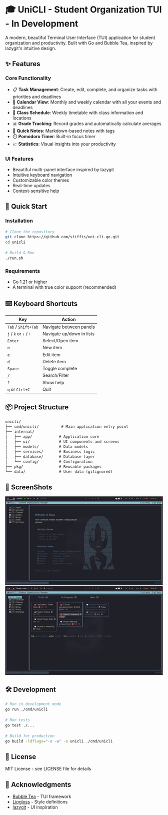 # 🎓 UniCLI - Student Organization TUI - In Development

A modern, beautiful Terminal User Interface (TUI) application for student organization and productivity. Built with Go and Bubble Tea, inspired by lazygit's intuitive design.

## ✨ Features

### Core Functionality

- 📋 **Task Management**: Create, edit, complete, and organize tasks with priorities and deadlines
- 📅 **Calendar View**: Monthly and weekly calendar with all your events and deadlines
- 🎒 **Class Schedule**: Weekly timetable with class information and locations
- 📊 **Grade Tracking**: Record grades and automatically calculate averages
- 📝 **Quick Notes**: Markdown-based notes with tags
- ⏱️ **Pomodoro Timer**: Built-in focus timer
- 📈 **Statistics**: Visual insights into your productivity

### UI Features

- Beautiful multi-panel interface inspired by lazygit
- Intuitive keyboard navigation
- Customizable color themes
- Real-time updates
- Context-sensitive help

## 🚀 Quick Start

### Installation

```bash
# Clone the repository
git clone https://github.com/stiffis/uni-cli.go.git
cd unicli

# Build & Run
./run.sh
```

### Requirements

- Go 1.21 or higher
- A terminal with true color support (recommended)

## ⌨️ Keyboard Shortcuts

| Key                    | Action                    |
| ---------------------- | ------------------------- |
| `Tab` / `Shift+Tab`    | Navigate between panels   |
| `j` / `k` or `↓` / `↑` | Navigate up/down in lists |
| `Enter`                | Select/Open item          |
| `n`                    | New item                  |
| `e`                    | Edit item                 |
| `d`                    | Delete item               |
| `Space`                | Toggle complete           |
| `/`                    | Search/Filter             |
| `?`                    | Show help                 |
| `q` or `Ctrl+C`        | Quit                      |

## 📦 Project Structure

```
unicli/
├── cmd/unicli/          # Main application entry point
├── internal/
│   ├── app/            # Application core
│   ├── ui/             # UI components and screens
│   ├── models/         # Data models
│   ├── services/       # Business logic
│   ├── database/       # Database layer
│   └── config/         # Configuration
├── pkg/                # Reusable packages
└── data/               # User data (gitignored)
```

## 󰚓 ScreenShots

![UniCLI Interface](assets/welcomeview.png)
![Taks Management](assets/tasksview.png)

## 🛠️ Development

```bash
# Run in development mode
go run ./cmd/unicli

# Run tests
go test ./...

# Build for production
go build -ldflags="-s -w" -o unicli ./cmd/unicli
```

## 📝 License

MIT License - see LICENSE file for details

## 🙏 Acknowledgments

- [Bubble Tea](https://github.com/charmbracelet/bubbletea) - TUI framework
- [Lipgloss](https://github.com/charmbracelet/lipgloss) - Style definitions
- [lazygit](https://github.com/jesseduffield/lazygit) - UI inspiration
